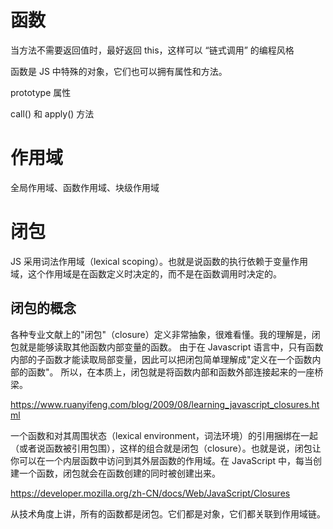 # 函数

当方法不需要返回值时，最好返回 this，这样可以 “链式调用” 的编程风格

函数是 JS 中特殊的对象，它们也可以拥有属性和方法。

prototype 属性

call() 和 apply() 方法

# 作用域

全局作用域、函数作用域、块级作用域

# 闭包

JS 采用词法作用域（lexical scoping）。也就是说函数的执行依赖于变量作用域，这个作用域是在函数定义时决定的，而不是在函数调用时决定的。

## 闭包的概念

各种专业文献上的"闭包"（closure）定义非常抽象，很难看懂。我的理解是，闭包就是能够读取其他函数内部变量的函数。
由于在 Javascript 语言中，只有函数内部的子函数才能读取局部变量，因此可以把闭包简单理解成"定义在一个函数内部的函数"。
所以，在本质上，闭包就是将函数内部和函数外部连接起来的一座桥梁。

https://www.ruanyifeng.com/blog/2009/08/learning_javascript_closures.html

一个函数和对其周围状态（lexical environment，词法环境）的引用捆绑在一起（或者说函数被引用包围），这样的组合就是闭包（closure）。也就是说，闭包让你可以在一个内层函数中访问到其外层函数的作用域。在 JavaScript 中，每当创建一个函数，闭包就会在函数创建的同时被创建出来。

https://developer.mozilla.org/zh-CN/docs/Web/JavaScript/Closures

从技术角度上讲，所有的函数都是闭包。它们都是对象，它们都关联到作用域链。
